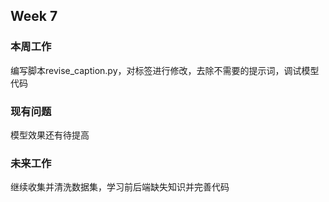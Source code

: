 ## Week 7

### 本周工作

编写脚本revise_caption.py，对标签进行修改，去除不需要的提示词，调试模型代码

### 现有问题

模型效果还有待提高

### 未来工作

继续收集并清洗数据集，学习前后端缺失知识并完善代码